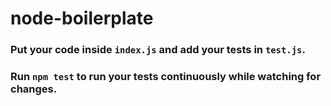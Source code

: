 # node-boilerplate

### Put your code inside `index.js` and add your tests in `test.js`.
### Run `npm test` to run your tests continuously while watching for changes.
